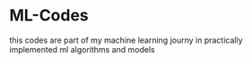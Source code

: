 # ML-Codes
this codes are part of my machine learning journy in practically implemented ml algorithms and models
